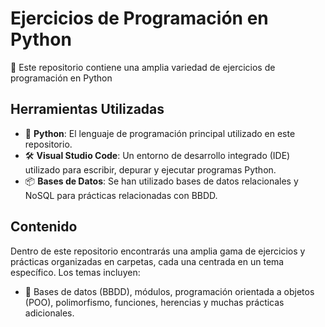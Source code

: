 # Ejercicios de Programación en Python

🐍 Este repositorio contiene una amplia variedad de ejercicios de programación en Python


## Herramientas Utilizadas

- 🧰 **Python**: El lenguaje de programación principal utilizado en este repositorio.
- 🛠️ **Visual Studio Code**: Un entorno de desarrollo integrado (IDE) utilizado para escribir, depurar y ejecutar programas Python.
- 📦 **Bases de Datos**: Se han utilizado bases de datos relacionales y NoSQL para prácticas relacionadas con BBDD.
  
## Contenido

Dentro de este repositorio encontrarás una amplia gama de ejercicios y prácticas organizadas en carpetas, cada una centrada en un tema específico. Los temas incluyen:
- 📁 Bases de datos (BBDD), módulos, programación orientada a objetos (POO), polimorfismo, funciones, herencias y muchas prácticas adicionales.

